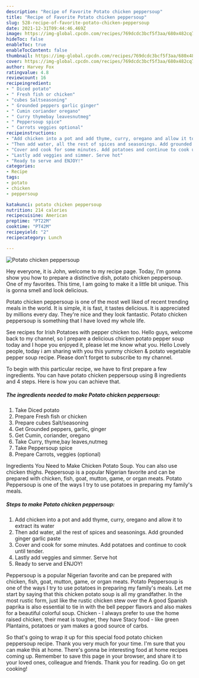 ```yaml
---
description: "Recipe of Favorite Potato chicken peppersoup"
title: "Recipe of Favorite Potato chicken peppersoup"
slug: 528-recipe-of-favorite-potato-chicken-peppersoup
date: 2021-12-31T09:44:46.469Z
image: https://img-global.cpcdn.com/recipes/769dcdc3bcf5f3aa/680x482cq70/potato-chicken-peppersoup-recipe-main-photo.jpg
hideToc: false
enableToc: true
enableTocContent: false
thumbnail: https://img-global.cpcdn.com/recipes/769dcdc3bcf5f3aa/680x482cq70/potato-chicken-peppersoup-recipe-main-photo.jpg
cover: https://img-global.cpcdn.com/recipes/769dcdc3bcf5f3aa/680x482cq70/potato-chicken-peppersoup-recipe-main-photo.jpg
author: Harvey Fox
ratingvalue: 4.8
reviewcount: 16
recipeingredient:
- " Diced potato"
- " Fresh fish or chicken"
- "cubes Saltseasoning"
- " Grounded peppers garlic ginger"
- " Cumin coriander oregano"
- " Curry thymebay leavesnutmeg"
- " Peppersoup spice"
- " Carrots veggies optional"
recipeinstructions:
- "Add chicken into a pot and add thyme, curry, oregano and allow it to extract its water"
- "Then add water, all the rest of spices and seasonings. Add grounded ginger garlic paste"
- "Cover and cook for some minutes. Add potatoes and continue to cook until tender."
- "Lastly add veggies and simmer. Serve hot"
- "Ready to serve and ENJOY!"
categories:
- Recipe
tags:
- potato
- chicken
- peppersoup

katakunci: potato chicken peppersoup 
nutrition: 214 calories
recipecuisine: American
preptime: "PT22M"
cooktime: "PT42M"
recipeyield: "2"
recipecategory: Lunch

---
```



![Potato chicken peppersoup](https://img-global.cpcdn.com/recipes/769dcdc3bcf5f3aa/680x482cq70/potato-chicken-peppersoup-recipe-main-photo.jpg)

Hey everyone, it is John, welcome to my recipe page. Today, I'm gonna show you how to prepare a distinctive dish, potato chicken peppersoup. One of my favorites. This time, I am going to make it a little bit unique. This is gonna smell and look delicious.

Potato chicken peppersoup is one of the most well liked of recent trending meals in the world. It is simple, it is fast, it tastes delicious. It is appreciated by millions every day. They're nice and they look fantastic. Potato chicken peppersoup is something that I have loved my whole life.

See recipes for Irish Potatoes with pepper chicken too. Hello guys, welcome back to my channel, so I prepare a delicious chicken potato pepper soup today and I hope you enjoyed it, please let me know what you. Hello Lovely people, today i am sharing with you this yummy chicken &amp; potato vegetable pepper soup recipe. Please don&#39;t forget to subscribe to my channel.


To begin with this particular recipe, we have to first prepare a few ingredients. You can have potato chicken peppersoup using 8 ingredients and 4 steps. Here is how you can achieve that.

<!--inarticleads1-->

##### The ingredients needed to make Potato chicken peppersoup:

1. Take  Diced potato
1. Prepare  Fresh fish or chicken
1. Prepare cubes Salt/seasoning
1. Get  Grounded peppers, garlic, ginger
1. Get  Cumin, coriander, oregano
1. Take  Curry, thyme,bay leaves,nutmeg
1. Take  Peppersoup spice
1. Prepare  Carrots, veggies (optional)


Ingredients You Need to Make Chicken Potato Soup. You can also use chicken thighs. Peppersoup is a popular Nigerian favorite and can be prepared with chicken, fish, goat, mutton, game, or organ meats. Potato Peppersoup is one of the ways I try to use potatoes in preparing my family&#39;s meals. 

<!--inarticleads2-->

##### Steps to make Potato chicken peppersoup:

1. Add chicken into a pot and add thyme, curry, oregano and allow it to extract its water
1. Then add water, all the rest of spices and seasonings. Add grounded ginger garlic paste
1. Cover and cook for some minutes. Add potatoes and continue to cook until tender.
1. Lastly add veggies and simmer. Serve hot
1. Ready to serve and ENJOY!

Peppersoup is a popular Nigerian favorite and can be prepared with chicken, fish, goat, mutton, game, or organ meats. Potato Peppersoup is one of the ways I try to use potatoes in preparing my family&#39;s meals. Let me start by saying that this chicken potato soup is all my grandfather. In the most rustic form, just like the rustic chicken stew over the A good Spanish paprika is also essential to tie in with the bell pepper flavors and also makes for a beautiful colorful soup. Chicken - I always prefer to use the home raised chicken, their meat is tougher, they have Stacy food - like green Plantains, potatoes or yam makes a good source of carbs. 

So that's going to wrap it up for this special food potato chicken peppersoup recipe. Thank you very much for your time. I'm sure that you can make this at home. There's gonna be interesting food at home recipes coming up. Remember to save this page in your browser, and share it to your loved ones, colleague and friends. Thank you for reading. Go on get cooking!
